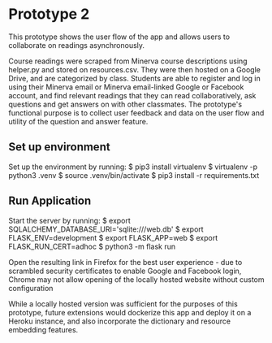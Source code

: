 
# Prototype 2 

This prototype shows the user flow of the app and allows users to collaborate on readings asynchronously. 

Course readings were scraped from Minerva course descriptions using helper.py and stored on resources.csv. They were then hosted on a Google Drive, and are categorized by class. Students are able to register and log in using their Minerva email or Minerva email-linked Google or Facebook account, and find relevant readings that they can read collaboratively, ask questions and get answers on with other classmates. The prototype's functional purpose is to collect user feedback and data on the user flow and utility of the question and answer feature. 


## Set up environment
Set up the environment by running: 
    $ pip3 install virtualenv
    $ virtualenv -p python3 .venv
    $ source .venv/bin/activate
    $ pip3 install -r requirements.txt

## Run Application
Start the server by running:
    $ export SQLALCHEMY_DATABASE_URI='sqlite:///web.db'
    $ export FLASK_ENV=development
    $ export FLASK_APP=web
    $ export FLASK_RUN_CERT=adhoc
    $ python3 -m flask run

Open the resulting link in Firefox for the best user experience - due to scrambled security certificates to enable Google and Facebook login, Chrome may not allow opening of the locally hosted website without custom configuration

While a locally hosted version was sufficient for the purposes of this prototype, future extensions would dockerize this app and deploy it on a Heroku instance, and also incorporate the dictionary and resource embedding features. 
